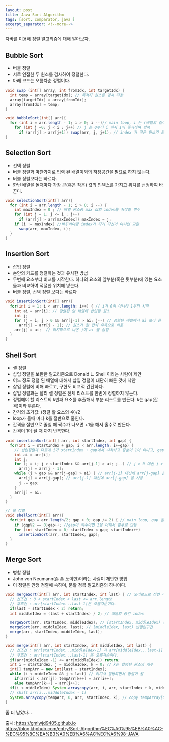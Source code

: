 ```yaml
---
layout: post
title: Java Sort Algorithm
tags: [sort, comparator, java ]
excerpt_separator: <!--more-->
---
```


자바를 이용해 정렬 알고리즘에 대해 알아보자.  

## Bubble Sort
* 버블 정렬
* 서로 인접한 두 원소를 검사하여 정렬한다.
* 아래 코드는 오름차순 정렬이다.

```java
void swap (int[] array, int fromIdx, int targetIdx) {
  int temp = array[targetIdx]; // 목적지 원소를 임시 저장
  array[targetIdx] = array[fromIdx];
  array[fromIdx] = temp;
}

void bubbleSort(int[] arr){
  for (int i = arr.length - 1; i > 0; i --)// main loop, i 는 (배열의 길이 - 1) 에서 1까지 1씩 감소
    for (int j =0; j < i ; j++)	// j 는 0부터 i 까지 1씩 증가하며 반복
      if (arr[j] > arr[j+1]) swap(arr, j, j+1); // index 가 작은 원소가 클경우 교환
}
```

## Selection Sort
* 선택 정렬
* 버블 정렬과 마찬가지로 입력 된 배열이외의 저장공간을 필요로 하지 않는다.
* 버블 정렬보다는 빠르다.
* 한번 배열을 돌때마다 가장 큰(혹은 작은) 값의 인덱스를 가지고 위치를 선정하여 바꾼다.

```java
void selectionSort(int[] arr){
  for (int i = arr.length - 1; i > 0; i --) {
    int maxIndex = 0 ; // 배열 원소중 max 값의 index를 저장할 변수
    for (int j = 1; j <= i ; j++)
      if (arr[j] > arr[maxIndex]) maxIndex = j;
    if (i != maxIndex) //바꾸어야할 index가 자기 자신이 아니면 교환
      swap(arr, maxIndex, i);
  }
}
```

## Insertion Sort
* 삽입 정렬
* 손안의 카드를 정렬하는 것과 유사한 방법
* 두번째 요소부터 비교를 시작한다. 하나의 요소의 앞부분(혹은 뒷부분)에 있는 요소들과 비교하여 적절한 위치에 넣는다.
* 버블 정렬, 선택 정렬 보다는 빠르다

```java
void insertionSort(int[] arr){
  for(int i = 1; i < arr.length; i++) { // i가 0이 아니라 1부터 시작
    int ai = arr[i]; // 정렬된 앞 배열에 삽입될 원소
    int j;
    for (j = i; j > 0 && arr[j-1] > ai; j--) // 정렬된 배열에서 ai 보다 큰 값이 나올 때까지 j 감소
      arr[j] = arr[j - 1]; // 원소가 한 칸씩 우측으로 이동
    arr[j] = ai;  // 마지막으로 나온 j에 ai 를 삽입
  }
}
```

## Shell Sort
* 셸 정렬
* 삽입 정렬을 보완한 알고리즘으로 Donald L. Shell 이라는 사람이 제안
* 어느 정도 정렬 된 배열에 대해서 삽입 정렬이 대단히 빠른 것에 착안
* 삽입 정렬에 비해 빠르고, 구현도 비교적 간단하다.
* 삽입 정렬과는 달리 셸 정렬은 전체 리스트를 한번에 정렬하지 않는다.
* 정렬해야 할 리스트의 k번째 요소를 추출해서 부분 리스트를 만든다. k는 gap(간격)이라 부른다.
* 간격의 초기값: (정렬 할 요소의 수)/2
* loop가 돌때 마다 k를 절반으로 줄인다.
* 간격을 절반으로 줄일 때 짝수가 나오면 +1을 해서 홀수로 만든다.
* 간격이 1이 될 때 까지 반복한다.

```java
void insertionSort(int[] arr, int startIndex, int gap) {
  for(int i = startIndex + gap; i < arr.length; i+=gap) { 
    // 삽입정렬과 다르게 i가 startIndex + gap에서 시작하고 증분이 1이 아니고, gap이 된다.
    int ai = arr[i];
    int j;
    for (j = i; j > startIndex && arr[j-1] > ai; j--) // j > 0 대신 j > startIndex 사용
      arr[j] = arr[j - 1];
    while (j > gap && arr[j-gap] > ai) { // arr[j-1] 대신에 arr[j-gap] 을 사용 
      arr[j] = arr[j-gap]; // arr[j-1] 대신에 arr[j-gap] 을 사용
      j -= gap;
    }
    arr[j] = ai;
  }
}

// 쉘 정렬
void shellSort(int[] arr){
  for(int gap = arr.length/2; gap > 0; gap /= 2) { // main loop, gap 을 2씩 나눔.. 4, 2, 1
    if (gqp%2 == 0)gap++; //gap이 짝수이면 1을 더해서 홀수로 만듬
    for (int startIndex = 0; startIndex < gap; startIndex++) 
      insertionSort(arr, startIndex, gap);
  }
}
```

## Merge Sort
* 병합 정렬
* John von Neumann(존 폰 노이만)이라는 사람이 제안한 방법
* 이 정렬은 안정 정렬에 속하며, 분할 정복 알고리즘의 하나이다.

```java
void mergeSort(int[] arr, int startIndex, int last) { // 오버로드로 선언 매개변수 개수만 다릅니다.
  // 선조건 : 0 < startIndex < last <= arr.length
  // 후조건 : arr[startIndex...last-1]은 오름차순이다.
  if(last - startIndex < 2) return;
  int middleIdex = (last + startIndex) / 2; // 배열의 중간 index

  mergeSort(arr, startIndex, middleIdex); // [startIndex, middleIdex) 반열린구간 
  mergeSort(arr, middleIdex, last); // [middleIdex, last) 반열린구간 
  merge(arr, startIndex, middleIdex, last);
}

void merge(int[] arr, int startIndex, int middleIdex, int last) {
  // 선조건 : arr[startIndex...middleIdex-1] 과 arr[middleIdex...last-1] 은 오름차순이다.
  // 후조건 : arr[startIndex...last-1] 은 오름차순이다.
  if(arr[middleIdex -1] <= arr[middleIdex]) return;
  int i = startIndex, j = middleIdex, k = 0; // k는 합병된 원소의 개수
  int[] tempArr = new int[last - startIndex];
  while (i < middleIdex && j < last) // 여기서 합병되면서 정렬이 됨
    if(arr[i] < arr[j]) tempArr[k++] = arr[i++]; 
    else tempArr[k++] = arr[j++]; 
  if(i < middleIdex) System.arraycopy(arr, i, arr, startIndex + k, middleIdex - i); 
  // shift arr[i...midddleIndex - 1] 
  System.arraycopy(tempArr, 0, arr, startIndex, k); // copy tempArray[0...k-1] to arr[p...p+k-1]
}

```

좀 더 남았다...

출처: https://gmlwjd9405.github.io  
https://blog.khphub.com/entry/Sort-Algorithm%EC%A0%95%EB%A0%AC-%EC%95%8C%EA%B3%A0%EB%A6%AC%EC%A6%98-JAVA
